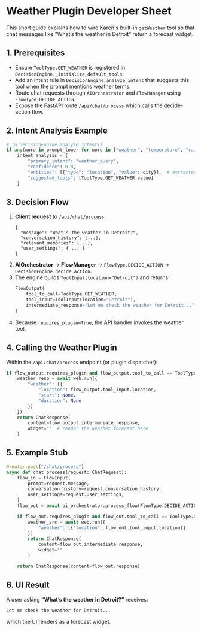 # Weather Plugin Developer Sheet

This short guide explains how to wire Karen's built-in `getWeather` tool so that chat messages like "What’s the weather in Detroit" return a forecast widget.

## 1. Prerequisites

- Ensure `ToolType.GET_WEATHER` is registered in `DecisionEngine._initialize_default_tools`.
- Add an intent rule in `DecisionEngine.analyze_intent` that suggests this tool when the prompt mentions weather terms.
- Route chat requests through `AIOrchestrator` and `FlowManager` using `FlowType.DECIDE_ACTION`.
- Expose the FastAPI route `/api/chat/process` which calls the decide-action flow.

## 2. Intent Analysis Example

```python
# in DecisionEngine.analyze_intent()
if any(word in prompt_lower for word in ["weather", "temperature", "rain", "sunny"]):
    intent_analysis = {
        "primary_intent": "weather_query",
        "confidence": 0.8,
        "entities": [{"type": "location", "value": city}],  # extracted elsewhere
        "suggested_tools": [ToolType.GET_WEATHER.value]
    }
```

## 3. Decision Flow

1. **Client request** to `/api/chat/process`:
   ```jsonc
   {
     "message": "What's the weather in Detroit?",
     "conversation_history": [...],
     "relevant_memories": [...],
     "user_settings": { ... }
   }
   ```
2. **AIOrchestrator** → **FlowManager** → `FlowType.DECIDE_ACTION` → `DecisionEngine.decide_action`.
3. The engine builds `ToolInput(location="Detroit")` and returns:
   ```python
   FlowOutput(
       tool_to_call=ToolType.GET_WEATHER,
       tool_input=ToolInput(location="Detroit"),
       intermediate_response="Let me check the weather for Detroit..."
   )
   ```
4. Because `requires_plugin=True`, the API handler invokes the weather tool.

## 4. Calling the Weather Plugin

Within the `/api/chat/process` endpoint (or plugin dispatcher):

```python
if flow_output.requires_plugin and flow_output.tool_to_call == ToolType.GET_WEATHER:
    weather_resp = await web.run({
        "weather": [{
            "location": flow_output.tool_input.location,
            "start": None,
            "duration": None
        }]
    })
    return ChatResponse(
        content=flow_output.intermediate_response,
        widget=""  # render the weather forecast here
    )
```

## 5. Example Stub

```python
@router.post("/chat/process")
async def chat_process(request: ChatRequest):
    flow_in = FlowInput(
        prompt=request.message,
        conversation_history=request.conversation_history,
        user_settings=request.user_settings,
    )
    flow_out = await ai_orchestrator.process_flow(FlowType.DECIDE_ACTION, flow_in)

    if flow_out.requires_plugin and flow_out.tool_to_call == ToolType.GET_WEATHER:
        weather_src = await web.run({
            "weather": [{"location": flow_out.tool_input.location}]
        })
        return ChatResponse(
            content=flow_out.intermediate_response,
            widget=""
        )

    return ChatResponse(content=flow_out.response)
```

## 6. UI Result

A user asking **“What’s the weather in Detroit?”** receives:

```markdown
Let me check the weather for Detroit...
```

which the UI renders as a forecast widget.

